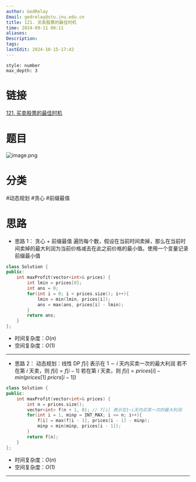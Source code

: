 ```yaml
---
author: GedRelay
Email: gedrelay@stu.jnu.edu.cn
title: 121. 买卖股票的最佳时机
time: 2024-09-11 00:11
aliases: 
Description: 
tags: 
lastEdit: 2024-10-15-17:42
---
```


```toc
style: number
max_depth: 3
```

# 链接
[121. 买卖股票的最佳时机](https://leetcode.cn/problems/best-time-to-buy-and-sell-stock/) 

# 题目
![image.png](https://ged-pic-bed.oss-cn-guangzhou.aliyuncs.com/img/202409110011005.png)


# 分类
#动态规划 #贪心 #前缀最值 

# 思路
- 思路 1：
贪心 + 前缀最值
遍历每个数，假设在当前时间卖掉，那么在当前时间卖掉的最大利润为当前价格减去在此之前价格的最小值。使用一个变量记录前缀最小值


```cpp
class Solution {
public:
    int maxProfit(vector<int>& prices) {
        int lmin = prices[0];
        int ans = 0;
        for(int i = 0; i < prices.size(); i++){
            lmin = min(lmin, prices[i]);
            ans = max(ans, prices[i] - lmin);
        }
        return ans;
    }
};
```


- 时间复杂度：${O\left( n \right)  }$ 
- 空间复杂度：${O\left( 1 \right)  }$ 


---

- 思路 2：
动态规划：线性 DP
$f[i]$ 表示在 $1\sim i$ 天内买卖一次的最大利润
若不在第 $i$ 天卖，则 $f[i] = f[i - 1]$ 
若在第 $i$ 天卖，则 $f[i] = prices[i] - min(prices[1] ~ pricrs[i - 1])$  


```cpp
class Solution {
public:
    int maxProfit(vector<int>& prices) {
        int n = prices.size();
        vector<int> f(n + 1, 0); // f[i] 表示在1~i天内买卖一次的最大利润
        for(int i = 1, minp = INT_MAX; i <= n; i++){
	        f[i] = max(f[i - 1], prices[i - 1] - minp);
	        minp = min(minp, prices[i - 1]);
        }
        return f[n];
    }
};
```


- 时间复杂度：${O\left( n \right)  }$ 
- 空间复杂度：${O\left( 1 \right)  }$ 

---
